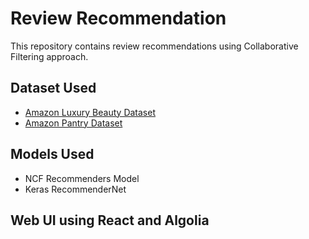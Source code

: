 # Review Recommendation
This repository contains review recommendations using Collaborative Filtering approach.
## Dataset Used
- [Amazon Luxury Beauty Dataset](http://deepyeti.ucsd.edu/jianmo/amazon/categoryFilesSmall/Luxury_Beauty_5.json.gz)
- [Amazon Pantry Dataset](http://deepyeti.ucsd.edu/jianmo/amazon/categoryFilesSmall/Prime_Pantry_5.json.gz)

## Models Used
- NCF Recommenders Model
- Keras RecommenderNet

## Web UI using React and Algolia
